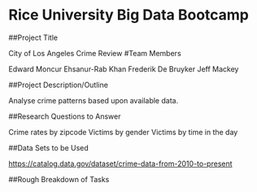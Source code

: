 # Rice University Big Data Bootcamp
##Project Title 

City of Los Angeles Crime Review
#Team Members

Edward Moncur
Ehsanur-Rab Khan
Frederik De Bruyker
Jeff Mackey

##Project Description/Outline

Analyse crime patterns based upon available data.

##Research Questions to Answer

Crime rates by zipcode
Victims by gender
Victims by time in the day


##Data Sets to be Used

https://catalog.data.gov/dataset/crime-data-from-2010-to-present

##Rough Breakdown of Tasks 




